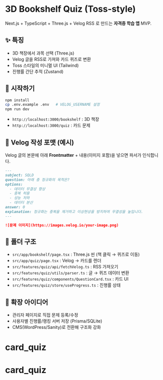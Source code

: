 # 3D Bookshelf Quiz (Toss-style)

Next.js + TypeScript + Three.js + Velog RSS 로 만드는 **자격증 학습 앱** MVP.

## ✨ 특징
- 3D 책장에서 과목 선택 (Three.js)
- Velog 글을 RSS로 가져와 카드 퀴즈로 변환
- Toss 스타일의 미니멀 UI (Tailwind)
- 진행률 간단 추적 (Zustand)

## 🚀 시작하기
```bash
npm install
cp .env.example .env   # VELOG_USERNAME 설정
npm run dev
```
- `http://localhost:3000/bookshelf` : 3D 책장
- `http://localhost:3000/quiz` : 카드 문제

## 📝 Velog 작성 포맷 (예시)
Velog 글의 본문에 아래 **Frontmatter** + 내용(이미지 포함)을 넣으면 파서가 인식합니다.

```markdown
---
subject: SQLD
question: 아래 중 정규화의 목적은?
options:
  - 데이터 무결성 향상
  - 중복 허용
  - 성능 저하
  - 데이터 분산
answer: 0
explanation: 정규화는 중복을 제거하고 이상현상을 방지하여 무결성을 높입니다.
---

![문제 이미지](https://images.velog.io/your-image.png)
```

## 📁 폴더 구조
- `src/app/bookshelf/page.tsx` : Three.js 씬 (책 클릭 → 퀴즈로 이동)
- `src/app/quiz/page.tsx` : Velog → 카드를 렌더
- `src/features/quiz/api/fetchVelog.ts` : RSS 가져오기
- `src/features/quiz/utils/parser.ts` : 글 → 퀴즈 데이터 변환
- `src/features/quiz/components/QuestionCard.tsx` : 카드 UI
- `src/features/quiz/store/useProgress.ts` : 진행률 상태

## 🧩 확장 아이디어
- 관리자 페이지로 직접 문제 등록/수정
- 사용자별 진행률/랭킹 서버 저장 (Prisma/SQLite)
- CMS(WordPress/Sanity)로 전환해 구조화 강화
# card_quiz
# card_quiz

